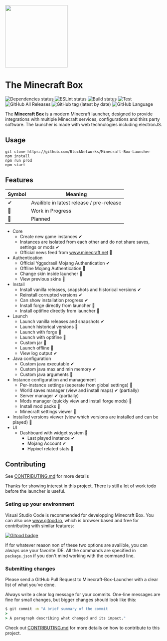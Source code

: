 <img src="https://user-images.githubusercontent.com/37006668/75309971-71791f00-5807-11ea-9073-cc447354324f.png" width="200px" />

# The Minecraft Box
<!-- Badges -->
![Dependencies status](https://david-dm.org/lukechu10/Minecraft-Box-Launcher.svg)
![ESLint status](https://github.com/lukechu10/Minecraft-Box-Launcher/workflows/ESLint%20(Typescript)/badge.svg)
![Build status](https://github.com/lukechu10/Minecraft-Box-Launcher/workflows/Build%20binaries%20and%20package/badge.svg)
![Test](https://github.com/lukechu10/Minecraft-Box-Launcher/workflows/Test/badge.svg)
![GitHub All Releases](https://img.shields.io/github/downloads/lukechu10/Minecraft-Box-Launcher/total)
![GitHub tag (latest by date)](https://img.shields.io/github/v/tag/lukechu10/Minecraft-Box-Launcher?label=latest%20pre-release)
![GitHub Language](https://img.shields.io/github/languages/top/lukechu10/Minecraft-Box-Launcher?color=rgb%288%2C144%2C166%29)

The **Minecraft Box** is a modern Minecraft launcher, designed to provide integrations with multiple Minecraft services, configurations and thirs party software. The launcher is made with web technologies including electronJS.

## Usage

```
git clone https://github.com/BlockNetworks/Minecraft-Box-Launcher
npm install
npm run prod
npm start
```

## Features
Symbol	| Meaning
-------	| -----------
✔	       | Availible in latest release / pre-release
🔨		| Work in Progress
🦄		| Planned
- Core
	- Create new game instances ✔
	- Instances are isolated from each other and do not share saves, settings or mods ✔
	- Official news feed from www.minecraft.net 🔨
- Authentication
	- Official Yggsdrasil Mojang Authentication ✔
	- Offline Mojang Authentication 🔨
	- Change skin inside launcher 🔨
	- View previous skins 🦄
- Install
	- Install vanilla releases, snapshots and historical versions ✔
	- Reinstall corrupted versions ✔
	- Can show installation progress ✔
	- Install forge directly from launcher 🦄
	- Install optifine directly from launcher 🦄
- Launch
	- Launch vanilla releases and snapshots ✔
	- Launch historical versions 🦄
	- Launch with forge 🦄
	- Launch with optifine 🦄
	- Custom jar 🔨
	- Launch offline 🔨
	- View log output ✔
- Java configuration
	- Custom java executable ✔
	- Custom java max and min memory ✔
	- Custom java arguments 🔨
- Instance configuration and management
	- Per-instance settings (seperate from global settings) 🔨
	- World saves manager (view and install maps) ✔ (partially)
	- Server manager ✔ (partially)
	- Mods manager (quickly view and install forge mods) 🦄
	- Install mod packs 🦄
	- Minecraft settings viewer 🦄
- Installed versions viewer (view which versions are installed and can be played) 🔨
- UI
	- Dashboard with widget system 🔨
		- Last played instance ✔
		- Mojang Account ✔
		- Hypixel related stats 🦄

## Contributing
See [CONTRIBUTING.md](https://github.com/lukechu10/Minecraft-Box-Launcher/blob/master/.github/CONTRIBUTING.md) for more details

Thanks for showing interest in this project. There is still a lot of work todo before the launcher is useful.

### Seting up your environment
Visual Studio Code is recommended for developping Minecraft Box.
You can also use www.gitpod.io, which is browser based and free for contributing with similar features:

[![Gitpod badge](https://gitpod.io/button/open-in-gitpod.svg)](https://gitpod.io#https://github.com/lukechu10/Minecraft-Box-Launcher)

If for whatever reason non of these two options are availible, you can always use your favorite IDE.
All the commands are specified in `package.json` if you don't mind working with the command line.

### Submitting changes
Please send a GitHub Pull Request to Minecraft-Box-Launcher with a clear list of what you've done. 

Always write a clear log message for your commits. One-line messages are fine for small changes, but bigger changes should look like this:

```cmd
$ git commit -m "A brief summary of the commit
> 
> A paragraph describing what changed and its impact."
```

Check out [CONTRIBUTING.md](https://github.com/lukechu10/Minecraft-Box-Launcher/blob/master/.github/CONTRIBUTING.md) for more details on how to contribute to this project.
